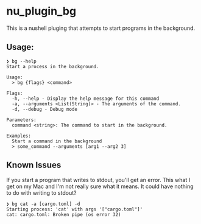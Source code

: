 # nu_plugin_bg

This is a nushell pluging that attempts to start programs in the background.

## Usage:

```nushell
❯ bg --help
Start a process in the background.

Usage:
  > bg {flags} <command>

Flags:
  -h, --help - Display the help message for this command
  -a, --arguments <List(String)> - The arguments of the command.
  -d, --debug - Debug mode

Parameters:
  command <string>: The command to start in the background.

Examples:
  Start a command in the background
  > some_command --arguments [arg1 --arg2 3]
```

## Known Issues

If you start a program that writes to stdout, you'll get an error. This what I get on my Mac and I'm not really sure what it means. It could have nothing to do with writing to stdout?
```nushell
❯ bg cat -a [cargo.toml] -d
Starting process: 'cat' with args '["cargo.toml"]'
cat: cargo.toml: Broken pipe (os error 32)
```